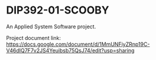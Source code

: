 # DIP392-01-SCOOBY
An Applied System Software project.

Project document link: https://docs.google.com/document/d/1MmUNFiyZRnp19C-V46dIQ7F7v2JS4Yeuibsb75QsJ74/edit?usp=sharing 
